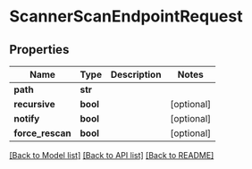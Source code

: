 # ScannerScanEndpointRequest

## Properties

Name | Type | Description | Notes
------------ | ------------- | ------------- | -------------
**path** | **str** |  | 
**recursive** | **bool** |  | [optional] 
**notify** | **bool** |  | [optional] 
**force_rescan** | **bool** |  | [optional] 

[[Back to Model list]](../#documentation-for-models) [[Back to API list]](../#documentation-for-api-endpoints) [[Back to README]](../)


